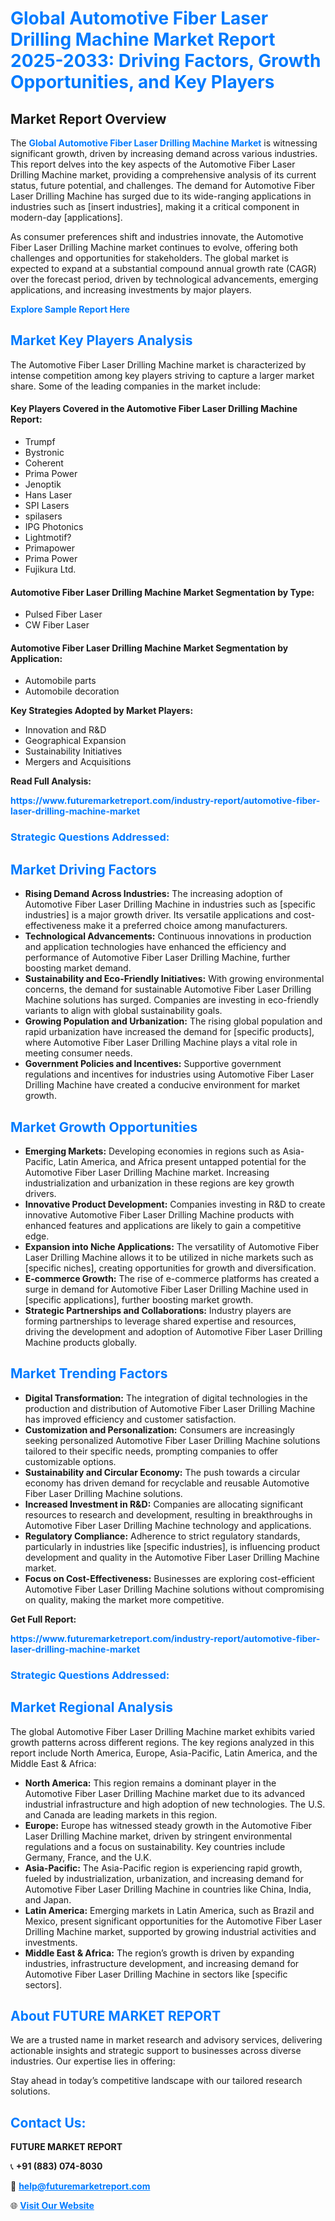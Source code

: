 <h1 style="color: #007BFF;">Global Automotive Fiber Laser Drilling Machine Market Report 2025-2033: Driving Factors, Growth Opportunities, and Key Players</h1>

<section id="overview">
<h2>Market Report Overview</h2>
<p>The <a href="https://www.futuremarketreport.com/industry-report/automotive-fiber-laser-drilling-machine-market" style="color: #007BFF; text-decoration: none;"><strong>Global Automotive Fiber Laser Drilling Machine Market</strong></a> is witnessing significant growth, driven by increasing demand across various industries. This report delves into the key aspects of the Automotive Fiber Laser Drilling Machine market, providing a comprehensive analysis of its current status, future potential, and challenges. The demand for Automotive Fiber Laser Drilling Machine has surged due to its wide-ranging applications in industries such as [insert industries], making it a critical component in modern-day [applications].</p>
<p>As consumer preferences shift and industries innovate, the Automotive Fiber Laser Drilling Machine market continues to evolve, offering both challenges and opportunities for stakeholders. The global market is expected to expand at a substantial compound annual growth rate (CAGR) over the forecast period, driven by technological advancements, emerging applications, and increasing investments by major players.</p>
</section>

<section id="overview">
<p><a href="https://www.futuremarketreport.com/request-sample/reportId=109896" style="color: #007BFF; text-decoration: none;"><strong>Explore Sample Report Here</strong></a></p>
</section>

<section id="key-players">
<h2 style="color: #007BFF;">Market Key Players Analysis</h2>
<p>The Automotive Fiber Laser Drilling Machine market is characterized by intense competition among key players striving to capture a larger market share. Some of the leading companies in the market include:</p>
<h4>Key Players Covered in the Automotive Fiber Laser Drilling Machine Report:</h4>
<ul><li>Trumpf</li><li>Bystronic</li><li>Coherent</li><li>Prima Power</li><li>Jenoptik</li><li>Hans Laser</li><li>SPI Lasers</li><li>spilasers</li><li>IPG Photonics</li><li>Lightmotif?</li><li>Primapower</li><li>Prima Power</li><li>Fujikura Ltd.</li></ul>
<h4>Automotive Fiber Laser Drilling Machine Market Segmentation by Type:</h4>
<ul><li>Pulsed Fiber Laser</li><li>CW Fiber Laser</li></ul>

<h4>Automotive Fiber Laser Drilling Machine Market Segmentation by Application:</h4>
<ul><li>Automobile parts</li><li>Automobile decoration</li></ul>
<p><strong>Key Strategies Adopted by Market Players:</strong></p>
<ul>
<li>Innovation and R&D</li>
<li>Geographical Expansion</li>
<li>Sustainability Initiatives</li>
<li>Mergers and Acquisitions</li>
</ul>
</section>

<section>
<p><strong>Read Full Analysis: </strong></p><a href="https://www.futuremarketreport.com/industry-report/automotive-fiber-laser-drilling-machine-market" style="color: #007BFF; text-decoration: none;"><strong>https://www.futuremarketreport.com/industry-report/automotive-fiber-laser-drilling-machine-market</strong></a>
<h3 style="color: #007BFF;">Strategic Questions Addressed:</h3>
</section>

<section id="driving-factors">
<h2 style="color: #007BFF;">Market Driving Factors</h2>
<ul>
<li><strong>Rising Demand Across Industries:</strong> The increasing adoption of Automotive Fiber Laser Drilling Machine in industries such as [specific industries] is a major growth driver. Its versatile applications and cost-effectiveness make it a preferred choice among manufacturers.</li>
<li><strong>Technological Advancements:</strong> Continuous innovations in production and application technologies have enhanced the efficiency and performance of Automotive Fiber Laser Drilling Machine, further boosting market demand.</li>
<li><strong>Sustainability and Eco-Friendly Initiatives:</strong> With growing environmental concerns, the demand for sustainable Automotive Fiber Laser Drilling Machine solutions has surged. Companies are investing in eco-friendly variants to align with global sustainability goals.</li>
<li><strong>Growing Population and Urbanization:</strong> The rising global population and rapid urbanization have increased the demand for [specific products], where Automotive Fiber Laser Drilling Machine plays a vital role in meeting consumer needs.</li>
<li><strong>Government Policies and Incentives:</strong> Supportive government regulations and incentives for industries using Automotive Fiber Laser Drilling Machine have created a conducive environment for market growth.</li>
</ul>
</section>

<section id="growth-opportunities">
<h2 style="color: #007BFF;">Market Growth Opportunities</h2>
<ul>
<li><strong>Emerging Markets:</strong> Developing economies in regions such as Asia-Pacific, Latin America, and Africa present untapped potential for the Automotive Fiber Laser Drilling Machine market. Increasing industrialization and urbanization in these regions are key growth drivers.</li>
<li><strong>Innovative Product Development:</strong> Companies investing in R&D to create innovative Automotive Fiber Laser Drilling Machine products with enhanced features and applications are likely to gain a competitive edge.</li>
<li><strong>Expansion into Niche Applications:</strong> The versatility of Automotive Fiber Laser Drilling Machine allows it to be utilized in niche markets such as [specific niches], creating opportunities for growth and diversification.</li>
<li><strong>E-commerce Growth:</strong> The rise of e-commerce platforms has created a surge in demand for Automotive Fiber Laser Drilling Machine used in [specific applications], further boosting market growth.</li>
<li><strong>Strategic Partnerships and Collaborations:</strong> Industry players are forming partnerships to leverage shared expertise and resources, driving the development and adoption of Automotive Fiber Laser Drilling Machine products globally.</li>
</ul>
</section>

<section id="trending-factors">
<h2 style="color: #007BFF;">Market Trending Factors</h2>
<ul>
<li><strong>Digital Transformation:</strong> The integration of digital technologies in the production and distribution of Automotive Fiber Laser Drilling Machine has improved efficiency and customer satisfaction.</li>
<li><strong>Customization and Personalization:</strong> Consumers are increasingly seeking personalized Automotive Fiber Laser Drilling Machine solutions tailored to their specific needs, prompting companies to offer customizable options.</li>
<li><strong>Sustainability and Circular Economy:</strong> The push towards a circular economy has driven demand for recyclable and reusable Automotive Fiber Laser Drilling Machine solutions.</li>
<li><strong>Increased Investment in R&D:</strong> Companies are allocating significant resources to research and development, resulting in breakthroughs in Automotive Fiber Laser Drilling Machine technology and applications.</li>
<li><strong>Regulatory Compliance:</strong> Adherence to strict regulatory standards, particularly in industries like [specific industries], is influencing product development and quality in the Automotive Fiber Laser Drilling Machine market.</li>
<li><strong>Focus on Cost-Effectiveness:</strong> Businesses are exploring cost-efficient Automotive Fiber Laser Drilling Machine solutions without compromising on quality, making the market more competitive.</li>
</ul>
</section>

<section>
<p><strong>Get Full Report: </strong></p><a href="https://www.futuremarketreport.com/industry-report/automotive-fiber-laser-drilling-machine-market" style="color: #007BFF; text-decoration: none;"><strong>https://www.futuremarketreport.com/industry-report/automotive-fiber-laser-drilling-machine-market</strong></a>
<h3 style="color: #007BFF;">Strategic Questions Addressed:</h3>
</section>


<section id="regional-analysis">
<h2 style="color: #007BFF;">Market Regional Analysis</h2>
<p>The global Automotive Fiber Laser Drilling Machine market exhibits varied growth patterns across different regions. The key regions analyzed in this report include North America, Europe, Asia-Pacific, Latin America, and the Middle East & Africa:</p>
<ul>
<li><strong>North America:</strong> This region remains a dominant player in the Automotive Fiber Laser Drilling Machine market due to its advanced industrial infrastructure and high adoption of new technologies. The U.S. and Canada are leading markets in this region.</li>
<li><strong>Europe:</strong> Europe has witnessed steady growth in the Automotive Fiber Laser Drilling Machine market, driven by stringent environmental regulations and a focus on sustainability. Key countries include Germany, France, and the U.K.</li>
<li><strong>Asia-Pacific:</strong> The Asia-Pacific region is experiencing rapid growth, fueled by industrialization, urbanization, and increasing demand for Automotive Fiber Laser Drilling Machine in countries like China, India, and Japan.</li>
<li><strong>Latin America:</strong> Emerging markets in Latin America, such as Brazil and Mexico, present significant opportunities for the Automotive Fiber Laser Drilling Machine market, supported by growing industrial activities and investments.</li>
<li><strong>Middle East & Africa:</strong> The region’s growth is driven by expanding industries, infrastructure development, and increasing demand for Automotive Fiber Laser Drilling Machine in sectors like [specific sectors].</li>
</ul>
</section>

<footer>
<h2 style="color: #007BFF;">About FUTURE MARKET REPORT</h2>
<p>We are a trusted name in market research and advisory services, delivering actionable insights and strategic support to businesses across diverse industries. Our expertise lies in offering:</p>

<p>Stay ahead in today’s competitive landscape with our tailored research solutions.</p>

<h2 style="color: #007BFF;">Contact Us:</h2>
<p><strong>FUTURE MARKET REPORT</strong></p>
<p>📞 <strong>+91 (883) 074-8030</strong></p>
<p>📧 <strong><a href="mailto:help@futuremarketreport.com" style="color: #007BFF;">help@futuremarketreport.com</a></strong></p>
<p>🌐 <strong><a href="https://www.futuremarketreport.com/" style="color: #007BFF;">Visit Our Website</a></strong></p>
</footer>